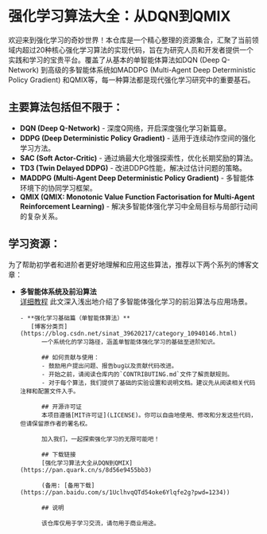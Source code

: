 # 强化学习算法大全：从DQN到QMIX

欢迎来到强化学习的奇妙世界！本仓库是一个精心整理的资源集合，汇聚了当前领域内超过20种核心强化学习算法的实现代码，旨在为研究人员和开发者提供一个实践和学习的宝贵平台。覆盖了从基本的单智能体算法如DQN (Deep Q-Network) 到高级的多智能体系统如MADDPG (Multi-Agent Deep Deterministic Policy Gradient) 和QMIX等，每一种算法都是现代强化学习研究中的重要基石。

## 主要算法包括但不限于：
- **DQN (Deep Q-Network)** - 深度Q网络，开启深度强化学习新篇章。
- **DDPG (Deep Deterministic Policy Gradient)** - 适用于连续动作空间的强化学习方法。
- **SAC (Soft Actor-Critic)** - 通过熵最大化增强探索性，优化长期奖励的算法。
- **TD3 (Twin Delayed DDPG)** - 改进DDPG性能，解决过估计问题的策略。
- **MADDPG (Multi-Agent Deep Deterministic Policy Gradient)** - 多智能体环境下的协同学习框架。
- **QMIX (QMIX: Monotonic Value Function Factorisation for Multi-Agent Reinforcement Learning)** - 解决多智能体强化学习中全局目标与局部行动间的复杂关系。

## 学习资源：
为了帮助初学者和进阶者更好地理解和应用这些算法，推荐以下两个系列的博客文章：

- **多智能体系统及前沿算法**  
   [详细教程](https://blog.csdn.net/sinat_39620217/article/details/115299073?spm=1001.2014.3001.5502)
      此文深入浅出地介绍了多智能体强化学习的前沿算法与应用场景。

      - **强化学习基础篇（单智能体算法）**  
         [博客分类页](https://blog.csdn.net/sinat_39620217/category_10940146.html)
            一个系统化的学习路径，涵盖单智能体强化学习的基础至进阶知识。

            ## 如何贡献与使用：
            - 鼓励用户提出问题、报告bug以及贡献代码改进。
            - 开始之前，请阅读仓库内的`CONTRIBUTING.md`文件了解贡献规则。
            - 对于每个算法，我们提供了基础的实验设置和说明文档。建议先从阅读相关代码注释和配置文件入手。

            ## 开源许可证
            本项目遵循[MIT许可证](LICENSE)。你可以自由地使用、修改和分发这些代码，但请保留原作者的署名权。

            加入我们，一起探索强化学习的无限可能吧！

            ## 下载链接
            [强化学习算法大全从DQN到QMIX](https://pan.quark.cn/s/8d56e9455bb3) 

            (备用: [备用下载](https://pan.baidu.com/s/1UclhvqQTd54oke6Ylqfe2g?pwd=1234))

            ## 说明

            该仓库仅用于学习交流，请勿用于商业用途。
